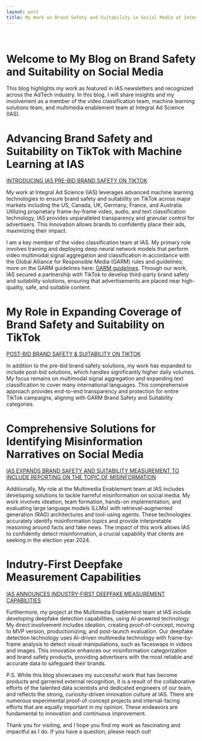 ```yaml
---
layout: post
title: My Work on Brand Safety and Suitability in Social Media at Integral Ad Science
---
```


<br>

# Welcome to My Blog on Brand Safety and Suitability on Social Media

This blog highlights my work as featured in IAS newsletters and recognized across the AdTech industry. In this blog, I will share insights and my involvement as a member of the video classification team, machine learning solutions team, and multimedia enablement team at Integral Ad Science (IAS).

# Advancing Brand Safety and Suitability on TikTok with Machine Learning at IAS

[INTRODUCING IAS PRE-BID BRAND SAFETY ON TIKTOK](https://integralads.com/insider/introducing-ias-brand-safety-on-tiktok/)

My work at Integral Ad Science (IAS) leverages advanced machine learning technologies to ensure brand safety and suitability on TikTok across major markets including the US, Canada, UK, Germany, France, and Australia. Utilizing proprietary frame-by-frame video, audio, and text classification technology, IAS provides unparalleled transparency and granular control for advertisers. This innovation allows brands to confidently place their ads, maximizing their impact.

I am a key member of the video classification team at IAS. My primary role involves training and deploying deep neural network models that perform video multimodal signal aggregation and classification in accordance with the Global Alliance for Responsible Media (GARM) rules and guidelines; more on the GARM guidelines here: [GARM guidelines](https://wfanet.org/l/library/download/urn:uuid:7d484745-41cd-4cce-a1b9-a1b4e30928ea/garm+brand+safety+floor+suitability+framework+23+sept.pdf). Through our work, IAS secured a partnership with TikTok to develop third-party brand safety and suitability solutions, ensuring that advertisements are placed near high-quality, safe, and suitable content.

# My Role in Expanding Coverage of Brand Safety and Suitability on TikTok

[POST-BID BRAND SAFETY & SUITABILITY ON TIKTOK](https://integralads.com/insider/brand-safety-suitability-tiktok/)

In addition to the pre-bid brand safety solutions, my work has expanded to include post-bid solutions, which handles significantly higher daily volumes. My focus remains on multimodal signal aggregation and expanding text classification to cover many international languages. This comprehensive approach provides end-to-end transparency and protection for entire TikTok campaigns, aligning with GARM Brand Safety and Suitability categories.

# Comprehensive Solutions for Identifying Misinformation Narratives on Social Media

[IAS EXPANDS BRAND SAFETY AND SUITABILITY MEASUREMENT TO INCLUDE REPORTING ON THE TOPIC OF MISINFORMATION](https://marketech-apac.com/ias-expands-brand-safety-and-suitability-product-to-combat-misinformation-on-facebook-instagram/)

Additionally, My role at the Multimedia Enablement team at IAS includes developing solutions to tackle harmful misinformation on social media. My work involves ideation, team formation, hands-on implementation, and evaluating large language models (LLMs) with retrieval-augmented generation (RAG) architectures and tool-using agents. These technologies accurately identify misinformation topics and provide interpretable reasoning around facts and fake news. The impact of this work allows IAS to confidently detect misinformation, a crucial capability that clients are seeking in the election year 2024.

# Indutry-First Deepfake Measurement Capabilities

[IAS ANNOUNCES INDUSTRY-FIRST DEEPFAKE MEASUREMENT CAPABILITIES](https://www.prnewswire.com/news-releases/ias-announces-industry-first-deepfake-measurement-capabilities-302163202.html)

Furthermore, my project at the Multimedia Enablement team at IAS include developing deepfake detection capabilities, using AI-powered technology My direct involvement includes ideation, creating proof-of-concept, moving to MVP version, productionizing, and post-launch evaluation. Our deepfake detection technology uses AI-driven multimedia technology with frame-by-frame analysis to detect visual manipulations, such as faceswaps in videos and images. This innovation enhances our misinformation categorization and brand safety products, providing advertisers with the most reliable and accurate data to safeguard their brands.

P.S. While this blog showcases my successful work that has become products and garnered external recognition, it is a result of the collaborative efforts of the talented data scientists and dedicated engineers of our team, and reflects the strong, curiosity-driven innovation culture at IAS. There are numerous experimental proof-of-concept projects and internal-facing efforts that are equally important in my opinion. These endeavors are fundamental to innovation and continuous improvement.


Thank you for visiting, and I hope you find my work as fascinating and impactful as I do. If you have a question, please reach out!